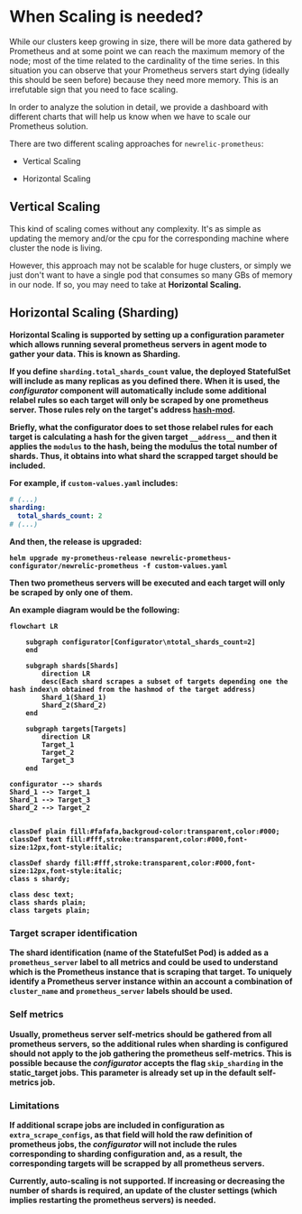 # When Scaling is needed?

While our clusters keep growing in size, there will be more data gathered by Prometheus and at some point we can reach the maximum memory of the node; most of the time related to the cardinality of the time series.
In this situation you can observe that your Prometheus servers start dying (ideally this should be seen before) because they need more memory. This is an irrefutable sign that you need to face scaling.

In order to analyze the solution in detail, we provide a dashboard with different charts that will help us know when we have to scale our Prometheus solution.

There are two different scaling approaches for `newrelic-prometheus`: 

- Vertical Scaling

- Horizontal Scaling

## Vertical Scaling

This kind of scaling comes without any complexity. It's as simple as updating the memory and/or the cpu for the corresponding machine where cluster the node is living.

However, this approach may not be scalable for huge clusters, or simply we just don't want to have a single pod that consumes so many GBs of memory in our node. If so, you may need to take at <b>Horizontal Scaling<b/>.

## Horizontal Scaling (Sharding)

Horizontal Scaling is supported by setting up a configuration parameter which allows running several prometheus servers in agent mode to gather your data. This is known as Sharding.

If you define `sharding.total_shards_count` value, the deployed StatefulSet will include as many replicas as you defined there. When it is used, the _configurator_ component will automatically include some additional relabel rules so each target will only be scraped by one prometheus server. Those
rules rely on the target's address [hash-mod](https://prometheus.io/docs/prometheus/latest/configuration/configuration/#relabel_config). 

Briefly, what the configurator does to set those relabel rules for each target is calculating a hash for the given target `__address__` and then it applies the `modulus` to the hash, being the modulus the total number of shards. Thus, it obtains into what shard the scrapped target should be included.

For example, if `custom-values.yaml` includes:

```yaml
# (...)
sharding:
  total_shards_count: 2
# (...)
```

And then, the release is upgraded:

```shell
helm upgrade my-prometheus-release newrelic-prometheus-configurator/newrelic-prometheus -f custom-values.yaml
```

Then two prometheus servers will be executed and each target will only be scraped by only one of them.

An example diagram would be the following:

```mermaid
flowchart LR

    subgraph configurator[Configurator\ntotal_shards_count=2]
    end

    subgraph shards[Shards]
        direction LR
        desc(Each shard scrapes a subset of targets depending one the hash index\n obtained from the hashmod of the target address)
        Shard_1(Shard_1)
        Shard_2(Shard_2)
    end

    subgraph targets[Targets]
        direction LR
        Target_1
        Target_2
        Target_3
    end

configurator --> shards
Shard_1 --> Target_1
Shard_1 --> Target_3
Shard_2 --> Target_2


classDef plain fill:#fafafa,backgroud-color:transparent,color:#000;
classDef text fill:#fff,stroke:transparent,color:#000,font-size:12px,font-style:italic;

classDef shardy fill:#fff,stroke:transparent,color:#000,font-size:12px,font-style:italic;
class s shardy;

class desc text;
class shards plain;
class targets plain;
```

### Target scraper identification
The shard identification (name of the StatefulSet Pod) is added as a `prometheus_server` label to all metrics and could be used to understand which is the Prometheus instance that is scraping that target.
To uniquely identify a Prometheus server instance within an account a combination of `cluster_name` and `prometheus_server` labels should be used.

### Self metrics

Usually, prometheus server self-metrics should be gathered from all prometheus servers, so the additional rules when sharding is configured should not apply to the job gathering the prometheus self-metrics. This is possible because the _configurator_ accepts the flag `skip_sharding` in the static_target jobs. This parameter is already set up in the default self-metrics job.


### Limitations

If additional scrape jobs are included in configuration as `extra_scrape_configs`, as that field will hold the raw definition of prometheus jobs, the _configurator_ will not include the rules corresponding to sharding configuration and, as a result, the corresponding targets will be scrapped by all
prometheus servers.

Currently, auto-scaling is not supported. If increasing or decreasing the number of shards is required, an update of the cluster settings (which implies restarting the prometheus servers) is needed.
